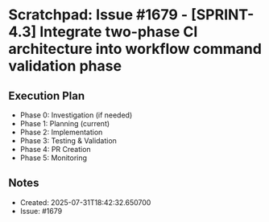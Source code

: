 # Scratchpad: Issue #1679 - [SPRINT-4.3] Integrate two-phase CI architecture into workflow command validation phase

## Execution Plan
- Phase 0: Investigation (if needed)
- Phase 1: Planning (current)
- Phase 2: Implementation
- Phase 3: Testing & Validation
- Phase 4: PR Creation
- Phase 5: Monitoring

## Notes
- Created: 2025-07-31T18:42:32.650700
- Issue: #1679
